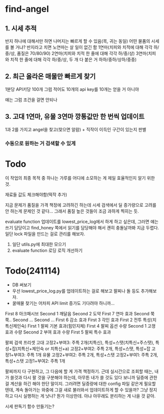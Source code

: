 # find-angel


## 1. 시세 추적
 반지 하나에 대해서만 하면 나머지는 빠르게 할 수 있음(목, 귀는 동일)
 어떤 물품의 시세를 볼 거냐?
 반지라고 치면
 노연마는 살 일이 없긴 함
 1연마(치피와 치적에 대해 각각 하/중/상, 품질은 70/80/90)
 2연마(치피와 치적 한 줄에 대해 각각 하/중/상)
 3연마(치피와 치적 한 줄에 대해 각각 하/중/상, 두 개 다 붙은 거 하하/중하/상하/중중)

## 2. 최근 올라온 매물만 빠르게 찾기
1분당 API키당 100개 그럼 적어도 10개의 api key를 10개는 얻을 거 아니야

얘는 그럼 조건을 걸면 안되나

## 3. 고대 1연마, 유물 3연마 깡통값만 한 번씩 업데이트

1과 2를 가지고 angel을 찾고(찾으면 알람) + 직작이 이득인 구간이 있는지 판별

### 수동으로 원하는 거 검색할 수 있게


# Todo
이 작업의 최종 목적 중 하나는 가루를 어디에 소모하는 게 제일 효율적인지 알기 위한 것.

재료들 값도 체크해야함(떡작 추가)

지금 문제가 품질을 가격 책정에 고려하긴 하는데 시세 검색에서 딜 증가량으로 고려를 안 하는게 문제인 것 같다...
그래서 품질 높은 것들이 조금 과하게 찍히는 듯.

evaluate function 업데이트를 lowest_price_log에서 하게 하고 싶은데,
그러면 얘는 쓰기 담당이고 find_honey 쪽에서 읽기를 담당해야 해서
괜히 충돌날까봐 지금 두렵다.
일단 lock 파일을 만드는 걸로 관리를 해보자.

1. 일단 utils.py에 최대한 모으기
2. evaluate function 로딩 로직 개선하기

# Todo(241114)
- DB 써보기
- 우선 lowest_price_log.py를 업데이트하는 걸로 해보고 팔찌나 돌 등도 추가해보자.
- 꿀매물 찾기는 어차피 API limit 증가도 기다려야 하니까...

First 8 아크패시브
Second 1 깨달음
Second 2 도약
First 7 연마 효과
Second 쭉쭉..
Second ...
Second ...
First 6 감소 효과
First 3 각인 효과
First 2 전투 특성(치특신제인숙)
First 1 팔찌 기본 효과(힘민지체)
First 4 팔찌 옵션 수량
Second 1 고졍 효과 수량
Second 2 부여 효과 수량
First 5 팔찌 특수 효과

팔찌 검색 프리셋
고대
고정2+부여3: 주특 2개(치특신), 특성+스탯(치특신+주스탯), 특성+잡(치특신+제인숙 or 치특신+a)
고정2+부여2: 주특 2개, 특성+스탯, 특성+잡
고정1+부여3: 주특 1개
유물
고정2+부여2: 주특 2개, 특성+스탯
고정2+부여1: 주특 2개, 특성+스탯
고정1+부여2: 주특 1개

팔찌까지 다 구현하고, 그 다음에 할 게 가격 책정하기.
근데 실시간으로 조회할 때는, 내가 쓸것과 다시 팔 것을 구분해야 하는데,
아무튼 내가 쓸 것도 있다 보니까 딜증에 관한 걸 계산을 하긴 해야 한단 말이지.
그러려면 딜증량에 대한 config 파일 같은게 필요할 텐데,
계속 돌아가는 와중에 그걸 새로 불러와서 업데이트하게 할 수 있을까?
그냥 정지하고 다시 실행하는 게 낫나?
뭔가 이상한데.
아냐 아무래도 분리하는 게 나을 것 같아.

시세 판독기 함수 만들기는?